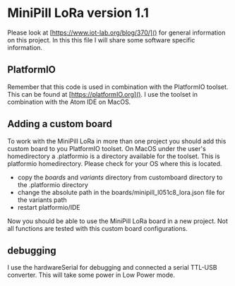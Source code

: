 # MiniPill LoRa version 1.1

Please look at [https://www.iot-lab.org/blog/370/]() for general information on this
project. In this this file I will share some software specific information.

## PlatformIO
Remember that this code is used in combination with the PlatformIO toolset.
This can be found at [https://platformIO.org](). I use the toolset in combination
with the Atom IDE on MacOS.

## Adding a custom board
To work with the MiniPill LoRa in more than one project you should add this custom
board to you PlatformIO toolset.
On MacOS under the user's homedirectory a .platformio is a directory available for
the toolset. This is platformio homedirectory. Please check for your OS where this is located.

- copy the *boards* and *variants* directory from customboard directory to the .platformio directory
- change the absolute path in the boards/minipill_l051c8_lora.json file for the variants path
- restart platformio/IDE

Now you should be able to use the MiniPill LoRa board in a new project.
Not all functions are tested with this custom board configurations.

## debugging
I use the hardwareSerial for debugging and connected a serial TTL-USB converter. This will take
some power in Low Power mode.
